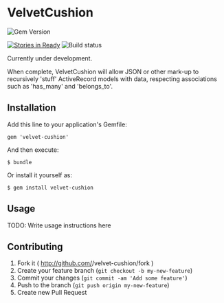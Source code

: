 # VelvetCushion

![Gem Version](https://badge.fury.io/rb/polyamorous.svg)

[![Stories in Ready](https://badge.waffle.io/chemica/velvet-cushion.png?label=ready&title=Ready)](https://waffle.io/chemica/velvet-cushion)
![Build status](https://travis-ci.org/chemica/velvet-cushion.svg?branch=master)

Currently under development.

When complete, VelvetCushion will allow JSON or other mark-up to recursively 'stuff' ActiveRecord models
with data, respecting associations such as 'has_many' and 'belongs_to'.

## Installation

Add this line to your application's Gemfile:

    gem 'velvet-cushion'

And then execute:

    $ bundle

Or install it yourself as:

    $ gem install velvet-cushion

## Usage

TODO: Write usage instructions here

## Contributing

1. Fork it ( http://github.com/<my-github-username>/velvet-cushion/fork )
2. Create your feature branch (`git checkout -b my-new-feature`)
3. Commit your changes (`git commit -am 'Add some feature'`)
4. Push to the branch (`git push origin my-new-feature`)
5. Create new Pull Request
